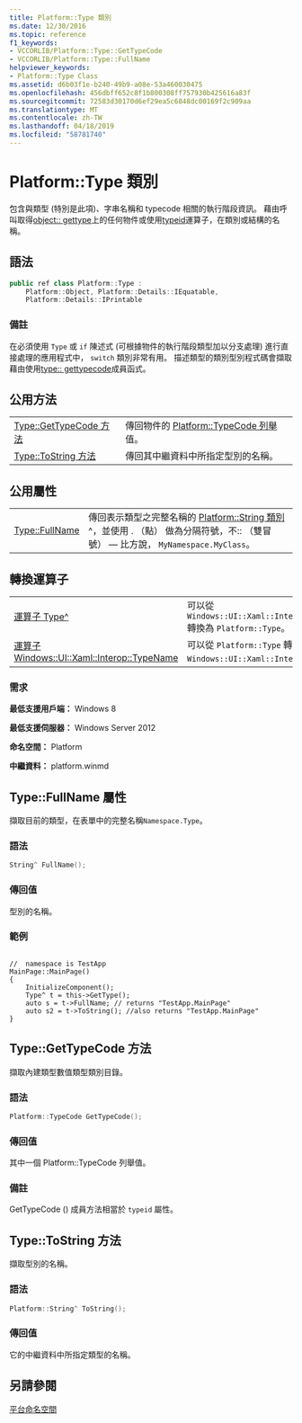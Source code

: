 ```yaml
---
title: Platform::Type 類別
ms.date: 12/30/2016
ms.topic: reference
f1_keywords:
- VCCORLIB/Platform::Type::GetTypeCode
- VCCORLIB/Platform::Type::FullName
helpviewer_keywords:
- Platform::Type Class
ms.assetid: d6b03f1e-b240-49b9-a08e-53a460030475
ms.openlocfilehash: 456dbff652c8f1b800308ff757930b425616a83f
ms.sourcegitcommit: 72583d30170d6ef29ea5c6848dc00169f2c909aa
ms.translationtype: MT
ms.contentlocale: zh-TW
ms.lasthandoff: 04/18/2019
ms.locfileid: "58781740"
---
```

# <a name="platformtype-class"></a>Platform::Type 類別

包含與類型 (特別是此項)、字串名稱和 typecode 相關的執行階段資訊。 藉由呼叫取得[object:: gettype](../cppcx/platform-object-class.md#gettype)上的任何物件或使用[typeid](../extensions/typeid-cpp-component-extensions.md)運算子，在類別或結構的名稱。

## <a name="syntax"></a>語法

```cpp
public ref class Platform::Type :
    Platform::Object, Platform::Details::IEquatable,
    Platform::Details::IPrintable
```

### <a name="remarks"></a>備註

在必須使用 `Type` 或 `if` 陳述式 (可根據物件的執行階段類型加以分支處理) 進行直接處理的應用程式中， `switch` 類別非常有用。 描述類型的類別型別程式碼會擷取藉由使用[type:: gettypecode](#gettypecode)成員函式。

## <a name="public-methods"></a>公用方法

|||
|-|-|
|[Type::GetTypeCode 方法](#gettypecode)|傳回物件的 [Platform::TypeCode 列舉](../cppcx/platform-typecode-enumeration.md) 值。|
|[Type::ToString 方法](#tostring)|傳回其中繼資料中所指定型別的名稱。|

## <a name="public-properties"></a>公用屬性

|||
|-|-|
|[Type::FullName](#fullname)|傳回表示類型之完整名稱的 [Platform::String 類別](../cppcx/platform-string-class.md)^，並使用 . （點） 做為分隔符號，不:: （雙冒號） — 比方說， `MyNamespace.MyClass`。|

## <a name="conversion-operators"></a>轉換運算子

|||
|-|-|
|[運算子 Type^](../cppcx/operator-type-hat.md)|可以從 `Windows::UI::Xaml::Interop::TypeName` 轉換為 `Platform::Type`。|
|[運算子 Windows::UI::Xaml::Interop::TypeName](../cppcx/operator-windows-ui-xaml-interop-typename.md)|可以從 `Platform::Type` 轉換為 `Windows::UI::Xaml::Interop::TypeName`。|

### <a name="requirements"></a>需求

**最低支援用戶端：** Windows 8

**最低支援伺服器：** Windows Server 2012

**命名空間：** Platform

**中繼資料：** platform.winmd

## <a name="fullname"></a> Type::FullName 屬性

擷取目前的類型，在表單中的完整名稱`Namespace.Type`。

### <a name="syntax"></a>語法

```cpp
String^ FullName();
```

### <a name="return-value"></a>傳回值

型別的名稱。
### <a name="example"></a>範例

```

//  namespace is TestApp
MainPage::MainPage()
{
    InitializeComponent();
    Type^ t = this->GetType();
    auto s = t->FullName; // returns "TestApp.MainPage"
    auto s2 = t->ToString(); //also returns "TestApp.MainPage"
}
```

## <a name="gettypecode"></a> Type::GetTypeCode 方法

擷取內建類型數值類型類別目錄。

### <a name="syntax"></a>語法

```cpp
Platform::TypeCode GetTypeCode();
```

### <a name="return-value"></a>傳回值

其中一個 Platform::TypeCode 列舉值。

### <a name="remarks"></a>備註

GetTypeCode () 成員方法相當於 `typeid` 屬性。

## <a name="tostring"></a> Type::ToString 方法

擷取型別的名稱。

### <a name="syntax"></a>語法

```cpp
Platform::String^ ToString();
```

### <a name="return-value"></a>傳回值

它的中繼資料中所指定類型的名稱。

## <a name="see-also"></a>另請參閱

[平台命名空間](../cppcx/platform-namespace-c-cx.md)
